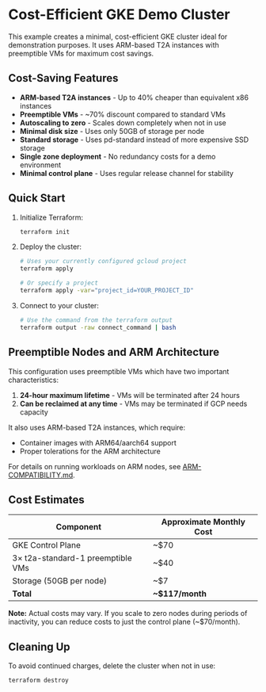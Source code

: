 # Cost-Efficient GKE Demo Cluster

This example creates a minimal, cost-efficient GKE cluster ideal for demonstration purposes. It uses ARM-based T2A instances with preemptible VMs for maximum cost savings.

## Cost-Saving Features

* **ARM-based T2A instances** - Up to 40% cheaper than equivalent x86 instances
* **Preemptible VMs** - ~70% discount compared to standard VMs
* **Autoscaling to zero** - Scales down completely when not in use
* **Minimal disk size** - Uses only 50GB of storage per node
* **Standard storage** - Uses pd-standard instead of more expensive SSD storage
* **Single zone deployment** - No redundancy costs for a demo environment
* **Minimal control plane** - Uses regular release channel for stability

## Quick Start

1. Initialize Terraform:
   ```bash
   terraform init
   ```

2. Deploy the cluster:
   ```bash
   # Uses your currently configured gcloud project
   terraform apply
   
   # Or specify a project
   terraform apply -var="project_id=YOUR_PROJECT_ID"
   ```

3. Connect to your cluster:
   ```bash
   # Use the command from the terraform output
   terraform output -raw connect_command | bash
   ```

## Preemptible Nodes and ARM Architecture

This configuration uses preemptible VMs which have two important characteristics:

1. **24-hour maximum lifetime** - VMs will be terminated after 24 hours
2. **Can be reclaimed at any time** - VMs may be terminated if GCP needs capacity

It also uses ARM-based T2A instances, which require:
- Container images with ARM64/aarch64 support
- Proper tolerations for the ARM architecture

For details on running workloads on ARM nodes, see [ARM-COMPATIBILITY.md](../../docs/ARM-COMPATIBILITY.md).

## Cost Estimates

| Component | Approximate Monthly Cost |
|-----------|--------------------------|
| GKE Control Plane | ~$70 |
| 3× t2a-standard-1 preemptible VMs | ~$40 |
| Storage (50GB per node) | ~$7 |
| **Total** | **~$117/month** |

**Note:** Actual costs may vary. If you scale to zero nodes during periods of inactivity, you can reduce costs to just the control plane (~$70/month).

## Cleaning Up

To avoid continued charges, delete the cluster when not in use:

```bash
terraform destroy
```
